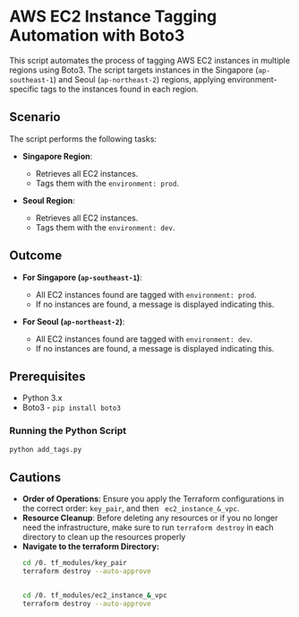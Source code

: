 # AWS EC2 Instance Tagging Automation with Boto3

This script automates the process of tagging AWS EC2 instances in multiple regions using Boto3. The script targets instances in the Singapore (`ap-southeast-1`) and Seoul (`ap-northeast-2`) regions, applying environment-specific tags to the instances found in each region.

## Scenario

The script performs the following tasks:

- **Singapore Region**:
  - Retrieves all EC2 instances.
  - Tags them with the `environment: prod`.

- **Seoul Region**:
  - Retrieves all EC2 instances.
  - Tags them with the `environment: dev`.

## Outcome

- **For Singapore (`ap-southeast-1`)**:
  - All EC2 instances found are tagged with `environment: prod`.
  - If no instances are found, a message is displayed indicating this.

- **For Seoul (`ap-northeast-2`)**:
  - All EC2 instances found are tagged with `environment: dev`.
  - If no instances are found, a message is displayed indicating this.

## Prerequisites

- Python 3.x
- Boto3 - ```pip install boto3```


### Running the Python Script
   ```bash
   python add_tags.py
   ```


## Cautions

- **Order of Operations**: Ensure you apply the Terraform configurations in the correct order: `key_pair`, and then ` ec2_instance_&_vpc`.
- **Resource Cleanup**: Before deleting any resources or if you no longer need the infrastructure, make sure to run `terraform destroy` in each directory to clean up the resources properly
- **Navigate to the terraform Directory:**
  ```bash
  cd /0. tf_modules/key_pair
  terraform destroy --auto-approve


  cd /0. tf_modules/ec2_instance_&_vpc
  terraform destroy --auto-approve
  ```

